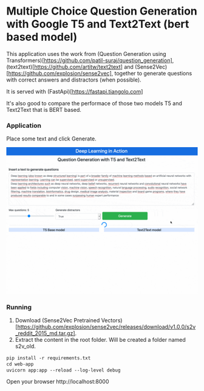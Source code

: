 # Multiple Choice Question Generation with Google T5 and Text2Text (bert based model)
This application uses the work from (Question Generation using Transformers)[https://github.com/patil-suraj/question_generation], (text2text)[https://github.com/artitw/text2text] and (Sense2Vec)[https://github.com/explosion/sense2vec], together to generate questions with correct answers and distractors (when possible).

It is served with (FastApi)[https://fastapi.tiangolo.com]

It's also good to compare the performace of those two models T5 and Text2Text that is BERT based.


### Application
Place some text and click Generate.


![question_generation](demo.gif)

### Running 
1. Download (Sense2Vec Pretrained Vectors)[https://github.com/explosion/sense2vec/releases/download/v1.0.0/s2v_reddit_2015_md.tar.gz].
2. Extract the content in the root folder. Will be created a folder named s2v_old.

```
pip install -r requirements.txt
cd web-app
uvicorn app:app --reload --log-level debug
```

Open your browser http://localhost:8000


